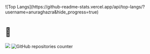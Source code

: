 <html lang="en">
    ![Top Langs](https://github-readme-stats.vercel.app/api/top-langs/?username=anuraghazra&hide_progress=true)
<head>
    <meta charset="UTF-8">
    <meta name="viewport" content="width=device-width, initial-scale=1.0">
    <link rel="stylesheet" href="styles.css">
</head>
<body>

<div class="header">
    <h1>🧀</h1>
</div>
<img src="https://github-readme-stats.vercel.app/api?username=ryzhenkahvh&show_icons=true&theme=radical" />
<img src="https://i.gifer.com/3RvH.gif" alt="GitHub repositories counter" />

</body>
</html>
